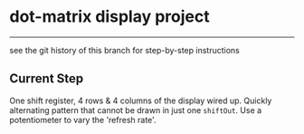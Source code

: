 # dot-matrix display project

---

see the git history of this branch for step-by-step instructions



## Current Step
One shift register, 4 rows & 4 columns of the display wired up.
Quickly alternating pattern that cannot be drawn in just one `shiftOut`.
Use a potentiometer to vary the 'refresh rate'.
